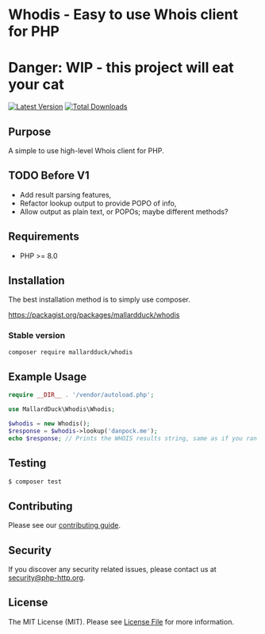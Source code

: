 # Whodis - Easy to use Whois client for PHP
# Danger: WIP - this project will eat your cat

[![Latest Version](https://img.shields.io/github/release/php-http/package.svg?style=flat-square)](https://github.com/mallardduck/whodis/releases)
[![Total Downloads](https://img.shields.io/packagist/dt/php-http/package.svg?style=flat-square)](https://packagist.org/packages/mallardduck/whodis)

## Purpose

A simple to use high-level Whois client for PHP.

## TODO Before V1
- Add result parsing features,
- Refactor lookup output to provide POPO of info,
- Allow output as plain text, or POPOs; maybe different methods?

## Requirements
* PHP >= 8.0

## Installation
The best installation method is to simply use composer.

https://packagist.org/packages/mallardduck/whodis

### Stable version

```bash
composer require mallardduck/whodis
```

## Example Usage
```php
require __DIR__ . '/vendor/autoload.php';

use MallardDuck\Whodis\Whodis;

$whodis = new Whodis();
$response = $whodis->lookup('danpock.me');
echo $response; // Prints the WHOIS results string, same as if you ran `whois danpock.me` in shell.
```

## Testing

``` bash
$ composer test
```


## Contributing

Please see our [contributing guide](http://docs.php-http.org/en/latest/development/contributing.html).


## Security

If you discover any security related issues, please contact us at [security@php-http.org](mailto:security@php-http.org).


## License

The MIT License (MIT). Please see [License File](LICENSE) for more information.
